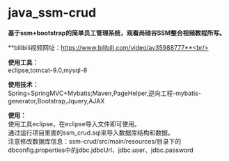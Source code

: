 # java_ssm-crud
**基于ssm+bootstrap的简单员工管理系统，观看尚硅谷SSM整合视频教程所写。**

**bilibili视频网址：https://www.bilibili.com/video/av35988777**<br/>

**使用工具：**<br/>
eclipse,tomcat-9.0,mysql-8<br/>

**使用技术：**<br/>
  Spring+SpringMVC+Mybatis;Maven,PageHelper,逆向工程-mybatis-generator,Bootstrap,Jquery,AJAX<br/>

**使用：**<br/>
  使用工具eclipse，在eclipse导入文件即可使用。<br/>
  通过运行项目里面的ssm_crud.sql来导入数据库结构和数据。<br/>
  注意修改数据库信息：ssm-crud/src/main/resources/目录下的dbconfig.properties中的jdbc.jdbcUrl、jdbc.user、jdbc.password<br/>
